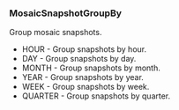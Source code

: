 ### MosaicSnapshotGroupBy
Group mosaic snapshots.

- HOUR - Group snapshots by hour.
- DAY - Group snapshots by day.
- MONTH - Group snapshots by month.
- YEAR - Group snapshots by year.
- WEEK - Group snapshots by week.
- QUARTER - Group snapshots by quarter.
